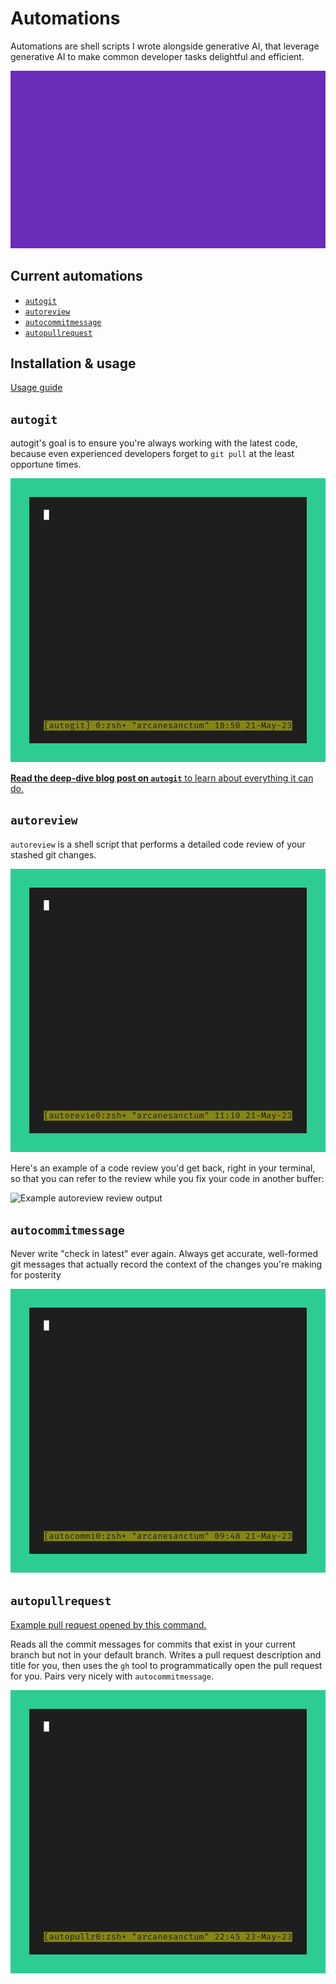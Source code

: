 # Automations

Automations are shell scripts I wrote alongside generative AI, that leverage generative AI to make common developer tasks delightful and efficient. 

![Shell automations for productivity and fun](./docs/automations.gif)

## Current automations
* [`autogit`](https://github.com/zackproser/autogit)
* [`autoreview`](https://github.com/zackproser/autoreview)
* [`autocommitmessage`](https://github.com/zackproser/autocommitmessage)
* [`autopullrequest`](https://github.com/zackproser/autopullrequest)

## Installation & usage

[Usage guide](./docs/usage.md)

## `autogit`

autogit's goal is to ensure you're always working with the latest code, because even experienced developers forget to `git pull` at the least opportune times.

![autogit is a shell script that handles git fetching, branch pruning and more](./docs/autogit.gif)

[**Read the deep-dive blog post on `autogit`** to learn about everything it can do.](https://www.zackproser.com/blog/autogit-introduction)

## `autoreview`

`autoreview` is a shell script that performs a detailed code review of your stashed git changes. 

![Shell automation for automatic local code review](./docs/autoreview.gif)

Here's an example of a code review you'd get back, right in your terminal, so that you can refer to the review while you fix your code in another buffer:

![Example autoreview review output](./docs/autoreview-example.png)

## `autocommitmessage`

Never write "check in latest" ever again. Always get accurate, well-formed git messages that actually record the context of the changes you're making for posterity

![auto git commit message writer](./docs/autocommitmessage.gif)

## `autopullrequest`

[Example pull request opened by this command.](https://github.com/zackproser/sizeof/pull/2)

Reads all the commit messages for commits that exist in your current branch but not in your default branch. Writes a pull request description and title for you, then uses the `gh` tool to programmatically open the pull request for you. Pairs very nicely with `autocommitmessage`.

![autopullrequest](./docs/autopullrequest.gif)
